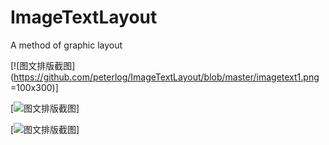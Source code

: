 # ImageTextLayout

A method of graphic layout

[![图文排版截图](https://github.com/peterlog/ImageTextLayout/blob/master/imagetext1.png =100x300)]

[![图文排版截图](https://github.com/peterlog/ImageTextLayout/blob/master/imagetext2.png)]

[![图文排版截图](https://github.com/peterlog/ImageTextLayout/blob/master/imagetext3.png)]
